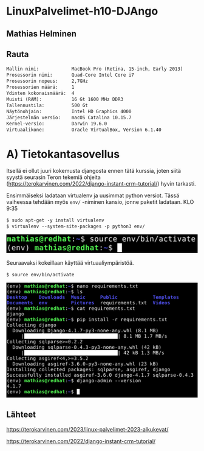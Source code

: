 # LinuxPalvelimet-h10-DJAngo

## Mathias Helminen

## Rauta
    Mallin nimi:            MacBook Pro (Retina, 15-inch, Early 2013)
    Prosessorin nimi:       Quad-Core Intel Core i7
    Prosessorin nopeus:     2,7GHz
    Prosessorien määrä:     1
    Ydinten kokonaismäärä:  4
    Muisti (RAM):           16 Gt 1600 MHz DDR3
    Tallennustila:          500 Gt
    Näytönohjain:           Intel HD Graphics 4000
    Järjestelmän versio:    macOS Catalina 10.15.7
    Kernel-versio:          Darwin 19.6.0
    Virtuaalikone:          Oracle VirtualBox, Version 6.1.40
    
# A) Tietokantasovellus
Itsellä ei ollut juuri kokemusta djangosta ennen tätä kurssia, joten siitä syystä seurasin Teron tekemiä ohjeita (https://terokarvinen.com/2022/django-instant-crm-tutorial/) hyvin tarkasti. 

Ensimmäiseksi ladataan virtualenv ja uusimmat python versiot. Tässä vaiheessa tehdään myös ``env/`` -niminen kansio, jonne paketit ladataan. KLO 9:35

    $ sudo apt-get -y install virtualenv
    $ virtualenv --system-site-packages -p python3 env/
    
![Add file: Upload](django1-h10.png)
    
Seuraavaksi kokeillaan käyttää virtuaaliympäristöä.

    $ source env/bin/activate
    
![Add file: Upload](django2-h10.png)





## Lähteet

https://terokarvinen.com/2023/linux-palvelimet-2023-alkukevat/

https://terokarvinen.com/2022/django-instant-crm-tutorial/
